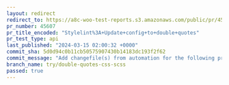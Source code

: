 ```yaml
---
layout: redirect
redirect_to: https://a8c-woo-test-reports.s3.amazonaws.com/public/pr/45607/api/index.html
pr_number: 45607
pr_title_encoded: "Stylelint%3A+Update+config+to+double+quotes"
pr_test_type: api
last_published: "2024-03-15 02:00:32 +0000"
commit_sha: 5d0d94c0b11cb50575907430b14183dc193f2f62
commit_message: "Add changefile(s) from automation for the following project(s): wooco…"
branch_name: try/double-quotes-css-scss
passed: true
---
```

